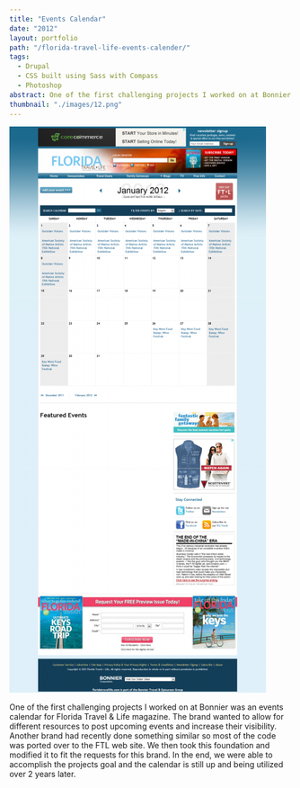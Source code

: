 ```yaml
---
title: "Events Calendar"
date: "2012"
layout: portfolio
path: "/florida-travel-life-events-calender/"
tags:
  - Drupal
  - CSS built using Sass with Compass
  - Photoshop
abstract: One of the first challenging projects I worked on at Bonnier was an events calendar for Florida Travel & Life magazine.
thumbnail: "./images/12.png"
---
```

![](./images/12.png)

One of the first challenging projects I worked on at Bonnier was an events calendar for Florida Travel & Life magazine. The brand wanted to allow for different resources to post upcoming events and increase their visibility. Another brand had recently done something similar so most of the code was ported over to the FTL web site. We then took this foundation and modified it to fit the requests for this brand. In the end, we were able to accomplish the projects goal and the calendar is still up and being utilized over 2 years later.